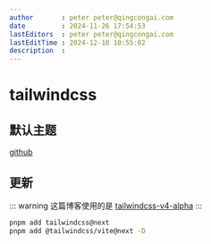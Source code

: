 ```yaml
---
author       : peter peter@qingcongai.com
date         : 2024-11-26 17:54:53
lastEditors  : peter peter@qingcongai.com
lastEditTime : 2024-12-10 10:55:02
description  :
---
```

# tailwindcss

## 默认主题

[github](https://github.com/tailwindlabs/tailwindcss/blob/next/packages/tailwindcss/theme.css)

## 更新

::: warning
这篇博客使用的是 [tailwindcss-v4-alpha](https://tailwindcss.com/blog/tailwindcss-v4-alpha)
:::

```bash
pnpm add tailwindcss@next
pnpm add @tailwindcss/vite@next -D
```
